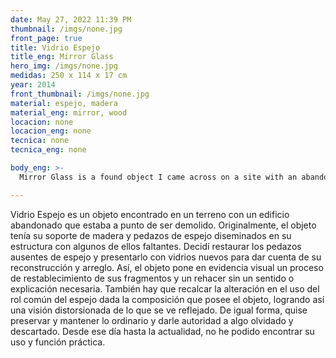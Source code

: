 ```yaml
---
date: May 27, 2022 11:39 PM
thumbnail: /imgs/none.jpg
front_page: true
title: Vidrio Espejo
title_eng: Mirror Glass
hero_img: /imgs/none.jpg
medidas: 250 x 114 x 17 cm
year: 2014
front_thumbnail: /imgs/none.jpg
material: espejo, madera
material_eng: mirror, wood
locacion: none
locacion_eng: none
tecnica: none
tecnica_eng: none

body_eng: >-
  Mirror Glass is a found object I came across on a site with an abandoned building that was about to be demolished.  Initially, the object had its wood support and mirror parts disseminated in its structure with some of them missing.  I made the decision to restore the absent pieces of mirror and present it with new mirror pieces to visually highlight its reconstruction and repair.  Through this way, the object puts in evidence a process of reparation and restoration of its fragments and a re-doing without a necessary sense or explanation.  It is also important to assume the alteration of the purpose of a mirror, as it is intended to reflect, while this piece achieves a distorted vision of what is reflected.  I also wanted to preserve the ordinary and give authority to a forgotten thing.  To this day, I haven't found out its original use and function.

---
```

Vidrio Espejo es un objeto encontrado en un terreno con un edificio abandonado que estaba a punto de ser demolido.  Originalmente, el objeto tenía su soporte de madera y pedazos de espejo diseminados en su estructura con algunos de ellos faltantes.  Decidí restaurar los pedazos ausentes de espejo y presentarlo con vidrios nuevos para dar cuenta de su reconstrucción  y arreglo.  Así, el objeto pone en evidencia visual un proceso de restablecimiento de sus fragmentos y un rehacer sin un sentido o explicación necesaria.  También hay que recalcar la alteración en el uso del rol común del espejo dada la composición que posee el objeto, logrando así una visión distorsionada de lo que se ve reflejado.  De igual forma, quise preservar y mantener lo ordinario y darle autoridad a algo olvidado y descartado.  Desde ese día hasta la actualidad, no he podido encontrar su uso y función práctica.
